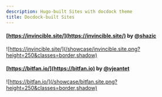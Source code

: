 ```yaml
---
description: Hugo-built Sites with docdock theme
title: Docdock-built Sites
---
```


#### [https://invincible.site/](https://invincible.site/)  by [@shazic](https://github.com/shazic)
![https://invincible.site/](/showcase/invincible.site.png?height=250&classes=border,shadow)


#### [https://bitfan.io/](https://bitfan.io)  by [@vjeantet](https://github.com/vjeantet)
![https://bitfan.io/](/showcase/bitfan.site.png?height=250&classes=border,shadow)

